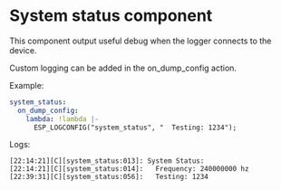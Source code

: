 # System status component

This component output useful debug when the logger connects to the device.

Custom logging can be added in the on_dump_config action.

Example:
```yaml
system_status:
  on_dump_config:
    lambda: !lambda |-
      ESP_LOGCONFIG("system_status", "  Testing: 1234");
```

Logs:
```
[22:14:21][C][system_status:013]: System Status:
[22:14:21][C][system_status:014]:   Frequency: 240000000 hz
[22:39:31][C][system_status:056]:   Testing: 1234

```